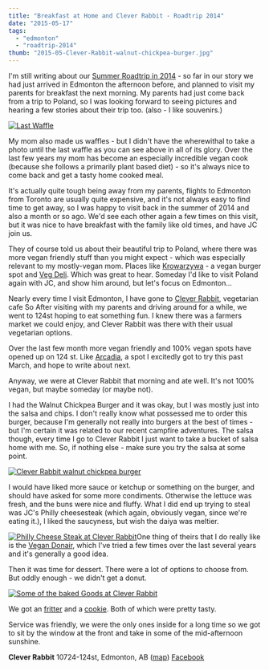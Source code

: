 ```yaml
---
title: "Breakfast at Home and Clever Rabbit - Roadtrip 2014"
date: "2015-05-17"
tags:
  - "edmonton"
  - "roadtrip-2014"
thumb: "2015-05-Clever-Rabbit-walnut-chickpea-burger.jpg"
---
```


I'm still writing about our [Summer Roadtrip in 2014](http://meshell.ca/blog/category/roadtrip-2014/) - so far in our story we had just arrived in Edmonton the afternoon before, and planned to visit my parents for breakfast the next morning. My parents had just come back from a trip to Poland, so I was looking forward to seeing pictures and hearing a few stories about their trip too. (also - I like souvenirs.)

[![Last Waffle](images/14787934345_e67b467b64_z.jpg)](https://www.flickr.com/photos/prairiev/14787934345 "Last Waffle by MeShell, on Flickr")

My mom also made us waffles - but I didn't have the wherewithal to take a photo until the last waffle as you can see above in all of its glory. Over the last few years my mom has become an especially incredible vegan cook (because she follows a primarily plant based diet) - so it's always nice to come back and get a tasty home cooked meal.

It's actually quite tough being away from my parents, flights to Edmonton from Toronto are usually quite expensive, and it's not always easy to find time to get away, so I was happy to visit back in the summer of 2014 and also a month or so ago. We'd see each other again a few times on this visit, but it was nice to have breakfast with the family like old times, and have JC join us.

They of course told us about their beautiful trip to Poland, where there was more vegan friendly stuff than you might expect - which was especially relevant to my mostly-vegan mom. Places like [Krowarzywa](http://krowarzywa.pl/en/) - a vegan burger spot and [Veg Deli](https://www.facebook.com/vegdeli). Which was great to hear. Someday I'd like to visit Poland again with JC, and show him around, but let's focus on Edmonton...

Nearly every time I visit Edmonton, I have gone to [Clever Rabbit](https://www.facebook.com/CleverRabbit), vegetarian cafe So After visiting with my parents and driving around for a while, we went to 124st hoping to eat something fun. I knew there was a farmers market we could enjoy, and Clever Rabbit was there with their usual vegetarian options.

Over the last few month more vegan friendly and 100% vegan spots have opened up on 124 st. Like [Arcadia](http://www.arcadiayeg.com/), a spot I excitedly got to try this past March, and hope to write about next.

Anyway, we were at Clever Rabbit that morning and ate well. It's not 100% vegan, but maybe someday (or maybe not).

I had the Walnut Chickpea Burger and it was okay, but I was mostly just into the salsa and chips. I don't really know what possessed me to order this burger, because I'm generally not really into burgers at the best of times - but I'm certain it was related to our recent campfire adventures. The salsa though, every time I go to Clever Rabbit I just want to take a bucket of salsa home with me. So, if nothing else - make sure you try the salsa at some point.

[![Clever Rabbit walnut chickpea burger](images/Clever-Rabbit-walnut-chickpea-burger.jpg)](http://meshell.ca/blog/wp-content/uploads/2015/05/Clever-Rabbit-walnut-chickpea-burger.jpg)

I would have liked more sauce or ketchup or something on the burger, and should have asked for some more condiments. Otherwise the lettuce was fresh, and the buns were nice and fluffy. What I did end up trying to steal was JC's Philly cheesesteak (which again, obviously vegan, since we're eating it.), I liked the saucyness, but wish the daiya was meltier.

[![Philly Cheese Steak at Clever Rabbit](images/14601277449_2fd18acfbc_c.jpg)](https://www.flickr.com/photos/prairiev/14601277449 "Philly Cheese Steak at Clever Rabbit by MeShell, on Flickr")One thing of theirs that I do really like is the [Vegan Donair](http://meshell.ca/blog/edmonton-farmers-market-clever-rabbit-west-edmonton-mall-where-else/), which I've tried a few times over the last several years and it's generally a good idea.

Then it was time for dessert. There were a lot of options to choose from. But oddly enough - we didn't get a donut.

[![Some of the baked Goods at Clever Rabbit](images/14787940195_63dc16fd36_c.jpg)](https://www.flickr.com/photos/prairiev/14787940195 "Some of the baked Goods at Clever Rabbit by MeShell, on Flickr")

We got an [fritter](https://www.flickr.com/photos/prairiev/14787590652/in/photostream/) and a [cookie](https://www.flickr.com/photos/prairiev/14785592684/in/photostream/). Both of which were pretty tasty.

Service was friendly, we were the only ones inside for a long time so we got to sit by the window at the front and take in some of the mid-afternoon sunshine.

**Clever Rabbit** 10724-124st, Edmonton, AB ([map](https://www.google.ca/maps/dir/''/Clever+Rabbit/data=!4m5!4m4!1m0!1m2!1m1!1s0x53a023d17c40868d:0x40e448b64a1bff58?sa=X&ei=QcJYVcLaLYLAsAXqzoDgCQ&ved=0CJABEPUXMBE)) [Facebook](https://www.facebook.com/CleverRabbit)
